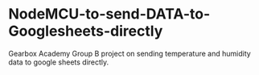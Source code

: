 # NodeMCU-to-send-DATA-to-Googlesheets-directly
Gearbox Academy Group B project on sending temperature and humidity data to google sheets directly.
